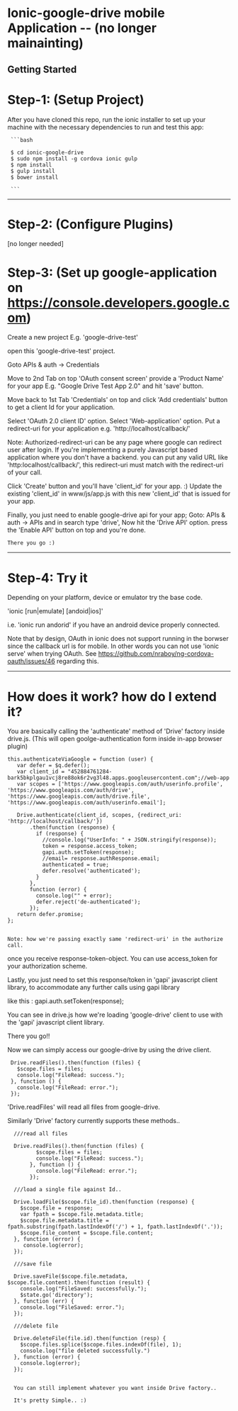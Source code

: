 Ionic-google-drive mobile Application -- (no longer mainainting)
=========
Getting Started
---------------

Step-1: (Setup Project)
=======
After you have cloned this repo, run the ionic installer to set up your machine
with the necessary dependencies to run and test this app:

     ```bash

     $ cd ionic-google-drive
     $ sudo npm install -g cordova ionic gulp
     $ npm install
     $ gulp install
     $ bower install

     ```

------------------
Step-2: (Configure Plugins)
=======
[no longer needed]


Step-3: (Set up google-application on https://console.developers.google.com)
=======

Create a new project E.g. 'google-drive-test'

open this 'google-drive-test' project. 

Goto APIs & auth -> Credentials
 
 Move to 2nd Tab on top 'OAuth consent screen' 
 provide a 'Product Name' for your app E.g. "Google Drive Test App 2.0" and hit 'save' button. 

Move back to 1st Tab 'Credentials' on top and click 'Add credentials' button to get a client Id for your application. 

 Select 'OAuth 2.0 client ID' option.
 Select 'Web-application' option.
 Put a redirect-uri for your application e.g. 'http://localhost/callback/'
  
  Note: Authorized-redirect-uri can be any page where google can redirect user after login. 
    If you're implementing a purely Javascript based application where you don't have a backend. you can put any valid URL 
    like 'http:localhost/callback/', this redirect-uri must match with the redirect-uri of your call. 
     

 Click 'Create' button and you'll have 'client_id' for your app. :)  Update the existing 'client_id' in www/js/app.js with this new 'client_id' that is issued for your app.

 Finally, you just need to enable google-drive api for your app;
    Goto: APIs & auth -> APIs
    and in search type 'drive', Now hit the 'Drive API' option.
    press the 'Enable API' button on top and you're done.

    There you go :)

-------------

Step-4: Try it
==============
Depending on your platform, device or emulator try the base code.

'ionic [run|emulate] [andoid|ios]'

i.e. 'ionic run andorid' if you have an android device properly connected.  

Note that by design, OAuth in ionic does not support running in the borwser since the callback url is for mobile.  In other words you can not use 'ionic serve' when trying OAuth.  See https://github.com/nraboy/ng-cordova-oauth/issues/46 regarding this.

-------------

How does it work? how do I extend it?
==============

 You are basically calling the 'authenticate' method of 'Drive' factory inside drive.js. (This will open goolge-authentication form inside in-app browser plugin)
 
    this.authenticateViaGoogle = function (user) {
       var defer = $q.defer();
       var client_id = "452884761284-bark5bkplgau1vcj8re88ok6r2vg3l48.apps.googleusercontent.com";//web-app
       var scopes = ['https://www.googleapis.com/auth/userinfo.profile', 'https://www.googleapis.com/auth/drive', 'https://www.googleapis.com/auth/drive.file', 'https://www.googleapis.com/auth/userinfo.email'];
  
       Drive.authenticate(client_id, scopes, {redirect_uri: 'http://localhost/callback/'})
           .then(function (response) {
             if (response) {
               //console.log("UserInfo: " + JSON.stringify(response));
               token = response.access_token;
               gapi.auth.setToken(response);
               //email= response.authResponse.email;
               authenticated = true;
               defer.resolve('authenticated');
             }
           },
           function (error) {
             console.log("" + error);
             defer.reject('de-authenticated');
           });
       return defer.promise;
    };
   
   
    Note: how we're passing exactly same 'redirect-uri' in the authorize call. 
 
 once you receive response-token-object. You can use access_token for your authorization scheme.
 
 Lastly, you just need to set this response/token in 'gapi' javascript client library, to accommodate any further calls using gapi library

 like this : gapi.auth.setToken(response);

 You can see in drive.js how we're loading 'google-drive' client to use with the 'gapi' javascript client library.
 
 There you go!! 
 
 Now we can simply access our google-drive by using the drive client. 
 
 
     Drive.readFiles().then(function (files) {
       $scope.files = files;
       console.log("FileRead: success.");
     }, function () {
       console.log("FileRead: error.");
     });

 'Drive.readFiles' will read all files from google-drive.
  
  Similarly 'Drive' factory currently supports these methods.. 
  
      ///read all files
      
      Drive.readFiles().then(function (files) {
             $scope.files = files;
             console.log("FileRead: success.");
           }, function () {
             console.log("FileRead: error.");
           });
           
      ///load a single file against Id..
      
      Drive.loadFile($scope.file_id).then(function (response) {
        $scope.file = response;
        var fpath = $scope.file.metadata.title;
        $scope.file.metadata.title = fpath.substring(fpath.lastIndexOf('/') + 1, fpath.lastIndexOf('.'));
        $scope.file_content = $scope.file.content;
      }, function (error) {
         console.log(error);
      });
      
      ///save file
      
      Drive.saveFile($scope.file.metadata, $scope.file.content).then(function (result) {
        console.log("FileSaved: successfully.");
        $state.go('directory');
      }, function (err) {
        console.log("FileSaved: error.");
      });
      
      ///delete file
      
      Drive.deleteFile(file.id).then(function (resp) {
        $scope.files.splice($scope.files.indexOf(file), 1);
        console.log("file deleted successfully.")
      }, function (error) {
        console.log(error);
      });
      
      
      You can still implement whatever you want inside Drive factory.. 
      
      It's pretty Simple.. :)
      
      
      
      
  
 
